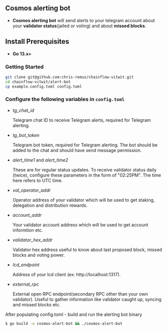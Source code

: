 ## Cosmos alerting bot

 -   **Cosmos alerting bot** will send alerts to your telegram account about your **validator status**(jailed or voting) and about **missed blocks**.

## Install Prerequisites
- **Go 13.x+**

### Getting Started

```bash
git clone git@github.com:chris-remus/chainflow-vitwit.git
cd chainflow-vitwit/alert-bot
cp example.config.toml config.toml
```
### Configure the following variables in `config.toml`

- *tg_chat_id*

    Telegram chat ID to receive Telegram alerts, required for Telegram alerting.
    
- *tg_bot_token*

    Telegram bot token, required for Telegram alerting. The bot should be added to the chat and should have send message permission.

- *alert_time1* and *alert_time2*

    These are for regular status updates. To receive validator status daily (twice), configure these parameters in the form of "02:25PM". The time here refers to UTC time.

- *val_operator_addr*

    Operator address of your validator which will be used to get staking, delegation and distribution rewards.

- *account_addr* 

    Your validator account address which will be used to get account informtion etc.

- *validator_hex_addr*

    Validator hex address useful to know about last proposed block, missed blocks and voting power.

- *lcd_endpoint*

    Address of your lcd client (ex: http://localhost:1317).

- *external_rpc*

    External open RPC endpoint(secondary RPC other than your own validator). Useful to gather information like validator caught up, syncing and missed blocks etc.

After populating config.toml -  build and run the alerting bot binary

```bash
$ go build -o cosmos-alert-bot && ./cosmos-alert-bot
```